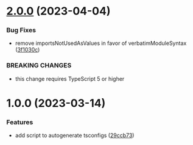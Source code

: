 # [2.0.0](https://github.com/MeltStudio/melt-tsconfig/compare/v1.0.0...v2.0.0) (2023-04-04)


### Bug Fixes

* remove importsNotUsedAsValues in favor of verbatimModuleSyntax ([3f1030c](https://github.com/MeltStudio/melt-tsconfig/commit/3f1030c630c9603bf765cf6510699e3acca14f9c))


### BREAKING CHANGES

* this change requires TypeScript 5 or higher

# 1.0.0 (2023-03-14)


### Features

* add script to autogenerate tsconfigs ([29ccb73](https://github.com/MeltStudio/melt-tsconfig/commit/29ccb7399cb2fb206e88b9da62b80bd22252b580))

